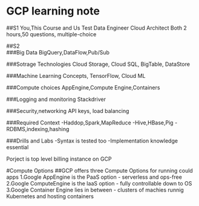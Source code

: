 # GCP learning note
##S1 You,This Course and Us
Test
Data Engineer
Cloud Architect
Both 2 hours,50 questions, multiple-choice

##S2  
###Big Data
BigQuery,DataFlow,Pub/Sub

###Sotrage Technologies
Cloud Storage, Cloud SQL, BigTable, DataStore

###Machine Learning
Concepts, TensorFlow, Cloud ML

###Compute choices
AppEngine,Compute Engine,Containers

###Logging and monitoring
Stackdriver

###Security,networking
API keys, load balancing

###Required Context
-Haddop,Spark,MapReduce
-Hive,HBase,Pig
-RDBMS,indexing,hashing

###Drills and Labs
-Syntax is tested too
-Implementation knowledge essential

Porject is top level billing instance on GCP

#Compute Options
##GCP offers three Compute Options for running could apps
1.Google AppEngine is the PaaS option - serverless and ops-free
2.Google ComputeEngine is the IaaS option - fully controllable down to OS
3.Google Container Engine lies in between - clusters of machies runnig Kubernetes and hosting containers
